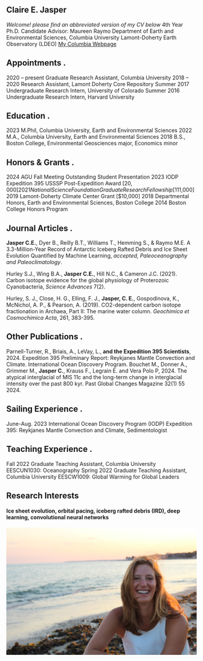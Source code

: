 ## Claire E. Jasper
*Welcome! please find an abbreviated version of my CV below*
4th Year Ph.D. Candidate
Advisor: Maureen Raymo 
Department of Earth and Environmental Sciences, Columbia University 
Lamont-Doherty Earth Observatory (LDEO) 
[My Columbia Webpage](https://people.climate.columbia.edu/users/profile/claire-elizabeth-jasper/) 

## Appointments                                                                                                                                              .
2020 – present  Graduate Research Assistant, Columbia University
2018 – 2020     Research Assistant, Lamont Doherty Core Repository
Summer 2017    Undergraduate Research Intern, University of Colorado
Summer 2016		Undergraduate Research Intern, Harvard University 

## Education                                                                                                                                                      .
2023	M.Phil, Columbia University, Earth and Environmental Sciences
2022 	M.A., Columbia University, Earth and Environmental Sciences 
2018	B.S., Boston College, Environmental Geosciences major, Economics minor 

## Honors & Grants                                                                                                                                         .
2024	AGU Fall Meeting Outstanding Student Presentation 
2023	IODP Expedition 395 USSSP Post-Expedition Award [$20,000]
2021	National Science Foundation Graduate Research Fellowship [$111,000]
2019 	Lamont-Doherty Climate Center Grant [$10,000]
2018 	Departmental Honors, Earth and Environmental Sciences, Boston College 
2014	Boston College Honors Program 

## Journal Articles                                                                                                                                            .                 
**Jasper C.E.**, Dyer B., Reilly B.T., Williams T., Hemming S., & Raymo M.E. A 3.3-Million-Year Record of Antarctic Iceberg Rafted Debris and Ice Sheet Evolution Quantified by Machine Learning, *accepted, Paleoceanography and Paleoclimatology*. 

Hurley S.J., Wing B.A., **Jasper C.E.**, Hill N.C., & Cameron J.C. (2021). Carbon isotope evidence for the global physiology of Proterozoic Cyanobacteria, *Science Advances* 7(2). 

Hurley, S. J., Close, H. G., Elling, F. J., **Jasper, C. E.**, Gospodinova, K., McNichol, A. P., & Pearson, A. (2019). CO2-dependent carbon isotope fractionation in Archaea, Part II: The marine water column. *Geochimica et Cosmochimica Acta*, 261, 383-395. 

## Other Publications                                                                                                                                      .                 
Parnell-Turner, R., Briais, A., LeVay, L., **and the Expedition 395 Scientists**, 2024. Expedition 395 Preliminary Report: Reykjanes Mantle Convection and Climate. International Ocean Discovery Program.
Bouchet M., Donner A., Grimmer M., **Jasper C.**, Krauss F., Legrain E. and Vera Polo P, 2024. The atypical interglacial of MIS 11c and the long-term change in interglacial intensity over the past 800 kyr. Past Global Changes Magazine 32(1) 55 2024.

## Sailing Experience                                                                                                                                       .
June-Aug. 2023	International Ocean Discovery Program (IODP) Expedition 395: Reykjanes Mantle Convection and Climate, Sedimentologist 

## Teaching Experience                                                                                                                                   .
Fall 2022	Graduate Teaching Assistant, Columbia University  
EESCUN1030: Oceanography 
Spring 2022	Graduate Teaching Assistant, Columbia University 
EESCW1009: Global Warming for Global Leaders 

## Research Interests
#### Ice sheet evolution, orbital pacing, iceberg rafted debris (IRD), deep learning, convolutional neural networks
![me](IMG_2331.jpeg)
